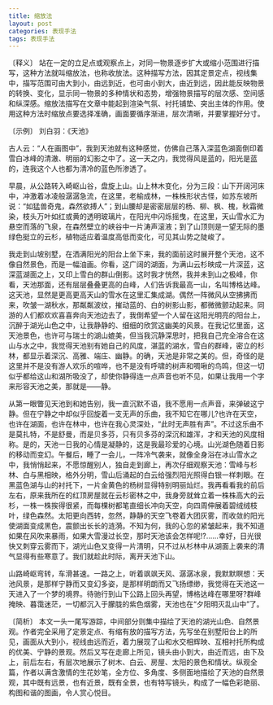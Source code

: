 ```yaml
---
title: 缩放法
layout: post
categories: 表现手法
tags: 表现手法
---
```


〔释义〕 站在一定的立足点或观察点上，对同一物景逐步扩大或缩小范围进行描写，这种方法就叫缩放法，也称收放法。这种描写方法，因其定景定点，视线集中，描写范围可由大到小，由远到近，也可由小到大，由近到远，因此能反映物景的转换、变化，显示同一物景的多种情状和态势，增强物景描写的层次感、空间感和纵深感。缩放法描写在文章中能起到渲染气氛、衬托铺垫、突出主体的作用。使用这种方法时缩放点要选择准确，画面要循序渐进，层次清晰，并要掌握好分寸。

〔示例〕 刘白羽：《天池》

古人云：“人在画图中”，我到天池就有这种感觉，仿佛自己落入深蓝色湖面倒印着雪白冰峰的清澈、明丽的幻影之中了。这一天之内，我觉得风是蓝的，阳光是蓝的，连我这个人也都为清冷的蓝色所渗透了。

早晨，从公路转入崎岖山谷，盘旋上山。山上林木变化，分为三段：山下开阔河床中，冲激着冰凌般潺潺急流，在这里，老榆成林，一株株形状古怪，如苏东坡所说：“如猛兽奇鬼，森然欲搏人”；到山腰却是密密层层的杨、柳、枫、槐，秋霜微染，枝头万叶如红或黄的透明玻璃片，在阳光中闪烁摇曳，在这里，天山雪水汇为悬空而落的飞泉，在森然壁立的峡谷中一片涛声滚液；到了山顶则是一望无际的墨绿色挺立的云杉，植物适应着温度高低而变化，可见其山势之陡峻了。

我走到山坡别墅，在洒满阳光的阳台上坐下来，我的面前这时展开整个天池，这不像自然景色，而是一幅油画。你看，这广阔的湖面，为满山云杉映成一片深蓝，这深蓝湖面之上，又印上雪白的群山倒影。这时我才恍然，我并未到山之极峰，你看，天池那面，还有层层叠叠更高的白峰，人们告诉我最高一山，名叫博格达峰。这天池，显然是更高更高天山的雪水在这里汇集成湖。偶然一阵微风从空拂拂而来，吹皱一湖秋水，那粼粼波纹，摧动蓝的、白的树影山影，都微微颤动起来。同游的人们都欢欢喜喜奔向天池边去了，我倒希望一个人留在这阳光明亮的阳台上，沉醉于湖光山色之中，让我静静的、细细的欣赏这幽美的风景。在我记忆里面，这天池景色，也许可与瑞士的湖山媲美，但当我沉静深思时，把我自己完全溶合在这山与水之中，我觉得天池别有她自己的风度，湛蓝的湖水，雪白的群峰，密立的杉林，都显示着深沉、高雅、端庄、幽静。的确，天池是非常之美的。但，奇怪的是这里并不是没有游人欢乐的喧哗，也不是没有呼啸的树声和啁啾的鸟鸣，但这一切似乎都给这山和湖所吸没了，却使你静得连一点声音也听不见，如果让我用一个字来形容天池之美，那就是——静。

从第一眼瞥见天池到和她告别，我一直沉默不语，我不愿用一点声音，来弹破这宁静。但在宁静之中却似乎回旋着一支无声的乐曲，我不知它在哪儿?也许在天空，也许在湖面，也许在林中，也许在我心灵深处，“此时无声胜有声”。不过这乐曲不是莫扎特，不是舒曼，而是贝多芬，只有贝多芬的深沉和雄浑，才和天池的风度相称。是的，天池一日我的心情是凝静的，这是我最珍爱的心境。山光湖色随着日影的移动而变幻。午餐后，睡了一会儿，一阵冷气袭来，就像全身浴在冰山雪水之中，我悄悄起来，不愿惊醒别人，独自走到廊上，再次仔细观察天池：雪峰与杉林、白与黑相映，格外分明，雪山后涌起的白云给强烈阳光照得白银一样刺眼。在黑蓝色湖与山的衬托下，一片金黄色的杨树显得特别明丽灿烂。我再看看我的前后左右，原来我所在的红顶房屋就在云杉密林之中，我身旁就耸立着一株株高大的云杉，一株一株挨得很紧，而每棵树都笔直细长冲向天空，向四周伸展着碧绒绒枝叶，绿色森然。太阳更向西转，忽然，静静的天空飞卷着大团灰雾，而收敛的阳光使湖面变成黑色，震颤出长长的涟漪。不知为何，我的心忽的紧皱起来，我不知道如果在风吹来暴雨，如果大雪漫过长空，那时天池该会怎样呢!?……幸好，日光很快又刺穿云雾而下，湖光山色又变得一片清明，只不过从杉林中从湖面上袭来的清气显得有些寒意了。我们就趁此时际，离开天池下山。

山路崎岖弯转，车滑甚速。一路之上，听着飒飒天风、潺潺冰泉，我默默瞑想：天池风景，是那样宁静而又变幻多姿，是那样明朗而又飞扬缥缈，我觉得在天池这一天进入了一个梦的境界。待驰行到山下公路上回头再望，博格达峰在哪里呀?群峰掩映、暮霭迷茫，一切都沉入于朦胧的紫色烟雾，天池也在“夕阳明灭乱山中”了。

〔简析〕 本文一头一尾写游踪，中间部分则集中描绘了天池的湖光山色、自然景观。作者完全采用了定景定点、有缩有放的描写方法，先写坐在别墅阳台上的所见，画面从大到小，视线由远而近，着力展现了山和水交相辉映、互相衬托所构成的优美、宁静的景观。然后又写在走廊上所见，镜头由小到大，由近而远，由下及上，前后左右，有层次地展示了树木、白云、房屋、太阳的景色和情状。纵观全篇，作者以满含激情的生花妙笔，全方位、多角度、多侧面地描绘了天池的自然景观，其中既有远景，也有近景，既有全景，也有特写镜头，构成了一幅色彩艳丽、构图和谐的图画，令人赏心悦目。 